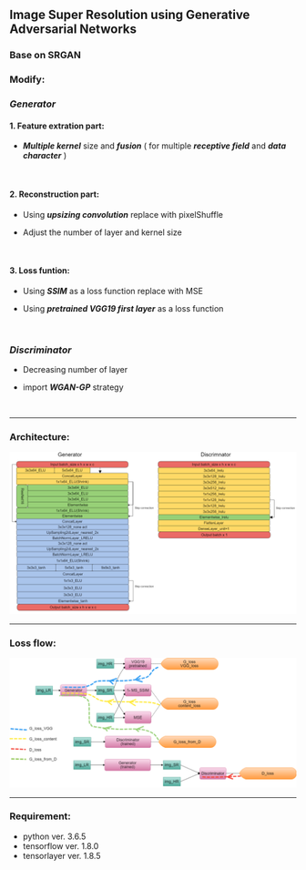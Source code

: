 ## Image Super Resolution using Generative Adversarial Networks

### Base on SRGAN

### Modify:

### *Generator*

#### 1. Feature extration part:

* ***Multiple kernel*** size and ***fusion*** ( for multiple ***receptive field*** and ***data character*** )

<br />

#### 2. Reconstruction part:

* Using ***upsizing convolution*** replace with pixelShuffle

* Adjust the number of layer and kernel size

<br />

#### 3. Loss funtion:

* Using ***SSIM*** as a loss function replace with MSE 

* Using ***pretrained VGG19 first layer*** as a loss function

<br />

### *Discriminator*

* Decreasing number of layer

* import ***WGAN-GP*** strategy

<br />

___


### Architecture:

![Architecture](/img/ESRGAN2m.png)

___

### Loss flow:

![LossFlow](/img/lossflowm.png)

___

### Requirement:

+ python ver. 3.6.5
+ tensorflow ver. 1.8.0
+ tensorlayer ver. 1.8.5


